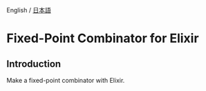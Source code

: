 English / [日本語](./README.jp.md)

# Fixed-Point Combinator for Elixir

## Introduction
Make a fixed-point combinator with Elixir.